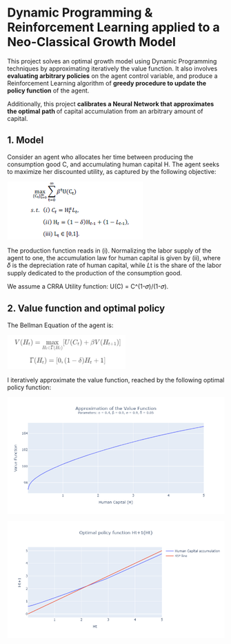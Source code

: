 # Dynamic Programming & Reinforcement Learning applied to a Neo-Classical Growth Model

This project solves an optimal growth model using Dynamic Programming techniques by approximating iteratively the value function. It also involves <b>evaluating arbitrary policies</b> on the agent control variable, and produce a Reinforcement Learning algorithm of <b>greedy procedure to update the policy function</b> of the agent.

Additionally, this project <b>calibrates a Neural Network that approximates the optimal path </b> of capital accumulation from an arbitrary amount of capital.

## 1. Model

Consider an agent who allocates her time between producing the consumption good C, and accumulating human capital H. The agent seeks to maximize her discounted utility, as captured by the following objective:

![Model](images/problem.png)

The production function reads in (i).
Normalizing the labor supply of the agent to one, the accumulation law for human capital is given by (ii), where 𝛿 is the depreciation rate of human capital, while 𝐿t is the share of the labor supply dedicated to the production of the consumption good.

We assume a CRRA Utility function: U(C) = C^(1-𝜎)/(1-𝜎).

## 2. Value function and optimal policy
The Bellman Equation of the agent is:

![Bellman Equation and Feasability set](images/bellman_equation.png)

I iteratively approximate the value function, reached by the following optimal policy function:

![Value Function](images/value_function.png)

![Policy function](images/policy_function.png)

##
